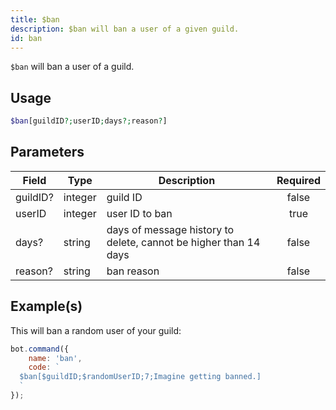 ```yaml
---
title: $ban
description: $ban will ban a user of a given guild.
id: ban
---
```


`$ban` will ban a user of a guild.

## Usage

```php
$ban[guildID?;userID;days?;reason?]
```

## Parameters

| Field    | Type    | Description                                                      | Required |
|----------|---------|------------------------------------------------------------------|:--------:|
| guildID? | integer | guild ID                                                         |  false   |
| userID   | integer | user ID to ban                                                   |   true   |
| days?    | string  | days of message history to delete, cannot be higher than 14 days |  false   |
| reason?  | string  | ban reason                                                       |  false   |

## Example(s)

This will ban a random user of your guild:

```javascript
bot.command({
    name: 'ban',
    code: `
  $ban[$guildID;$randomUserID;7;Imagine getting banned.]
  `
});
```
